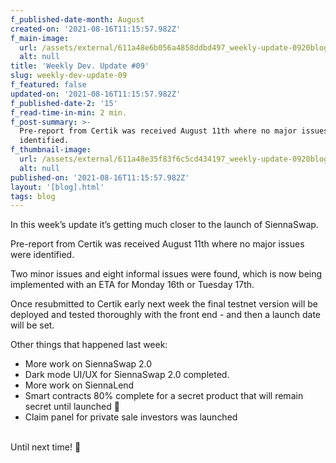```yaml
---
f_published-date-month: August
created-on: '2021-08-16T11:15:57.982Z'
f_main-image:
  url: /assets/external/611a48e6b056a4858ddbd497_weekly-update-0920blog.jpg
  alt: null
title: 'Weekly Dev. Update #09'
slug: weekly-dev-update-09
f_featured: false
updated-on: '2021-08-16T11:15:57.982Z'
f_published-date-2: '15'
f_read-time-in-min: 2 min.
f_post-summary: >-
  Pre-report from Certik was received August 11th where no major issues were
  identified.
f_thumbnail-image:
  url: /assets/external/611a48e35f83f6c5cd434197_weekly-update-0920blog20thump.jpg
  alt: null
published-on: '2021-08-16T11:15:57.982Z'
layout: '[blog].html'
tags: blog
---
```


In this week’s update it’s getting much closer to the launch of SiennaSwap.

Pre-report from Certik was received August 11th where no major issues were identified.

Two minor issues and eight informal issues were found, which is now being implemented with an ETA for Monday 16th or Tuesday 17th.

Once resubmitted to Certik early next week the final testnet version will be deployed and tested thoroughly with the front end - and then a launch date will be set.

Other things that happened last week:

*   More work on SiennaSwap 2.0
*   Dark mode UI/UX for SiennaSwap 2.0 completed.
*   More work on SiennaLend
*   Smart contracts 80% complete for a secret product that will remain secret until launched 🤫
*   Claim panel for private sale investors was launched  
    ‍

Until next time! 🚀
